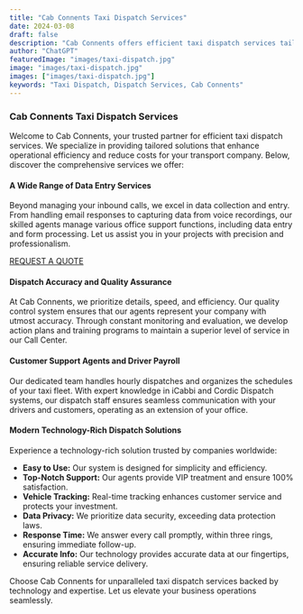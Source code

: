```yaml
---
title: "Cab Connents Taxi Dispatch Services"
date: 2024-03-08
draft: false
description: "Cab Connents offers efficient taxi dispatch services tailored to enhance operational efficiency and reduce costs for your transport company."
author: "ChatGPT"
featuredImage: "images/taxi-dispatch.jpg"
image: "images/taxi-dispatch.jpg"
images: ["images/taxi-dispatch.jpg"]
keywords: "Taxi Dispatch, Dispatch Services, Cab Connents"
---
```


### Cab Connents Taxi Dispatch Services

Welcome to Cab Connents, your trusted partner for efficient taxi dispatch services. We specialize in providing tailored solutions that enhance operational efficiency and reduce costs for your transport company. Below, discover the comprehensive services we offer:

#### A Wide Range of Data Entry Services

Beyond managing your inbound calls, we excel in data collection and entry. From handling email responses to capturing data from voice recordings, our skilled agents manage various office support functions, including data entry and form processing. Let us assist you in your projects with precision and professionalism.

[REQUEST A QUOTE](/book-free-trial)

#### Dispatch Accuracy and Quality Assurance

At Cab Connents, we prioritize details, speed, and efficiency. Our quality control system ensures that our agents represent your company with utmost accuracy. Through constant monitoring and evaluation, we develop action plans and training programs to maintain a superior level of service in our Call Center.

#### Customer Support Agents and Driver Payroll

Our dedicated team handles hourly dispatches and organizes the schedules of your taxi fleet. With expert knowledge in iCabbi and Cordic Dispatch systems, our dispatch staff ensures seamless communication with your drivers and customers, operating as an extension of your office.

#### Modern Technology-Rich Dispatch Solutions

Experience a technology-rich solution trusted by companies worldwide:

- **Easy to Use:** Our system is designed for simplicity and efficiency.
- **Top-Notch Support:** Our agents provide VIP treatment and ensure 100% satisfaction.
- **Vehicle Tracking:** Real-time tracking enhances customer service and protects your investment.
- **Data Privacy:** We prioritize data security, exceeding data protection laws.
- **Response Time:** We answer every call promptly, within three rings, ensuring immediate follow-up.
- **Accurate Info:** Our technology provides accurate data at our fingertips, ensuring reliable service delivery.

Choose Cab Connents for unparalleled taxi dispatch services backed by technology and expertise. Let us elevate your business operations seamlessly.
